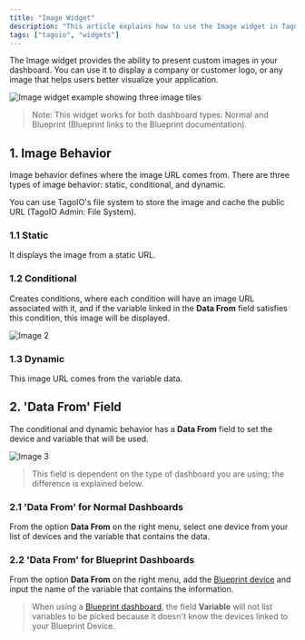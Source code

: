 ```yaml
---
title: "Image Widget"
description: "This article explains how to use the Image widget in TagoIO dashboards to present custom images (such as logos) and describes the widget's behavior and image source types."
tags: ["tagoio", "widgets"]
---
```

The Image widget provides the ability to present custom images in your dashboard. You can use it to display a company or customer logo, or any image that helps users better visualize your application.

![Image widget example showing three image tiles](/docs_imagem/tagoio/image-widget-2.gif)

> Note: This widget works for both dashboard types: Normal and Blueprint (Blueprint links to the Blueprint documentation).

## 1. Image Behavior
Image behavior defines where the image URL comes from. There are three types of image behavior: static, conditional, and dynamic.

You can use TagoIO's file system to store the image and cache the public URL (TagoIO Admin: File System).

### 1.1 Static

It displays the image from a static URL.

### 1.2 Conditional
Creates conditions, where each condition will have an image URL associated with it, and if the variable linked in the **Data From** field satisfies this condition, this image will be displayed.

![Image 2](https://cdn.elev.io/file/uploads/8Kr8tD8c3s2gigLME_FvaA_bT6A7DbPNHE1DBsJtJDw/CbxonhNWS2QR0FHvwjVX3wfF_WXEgigfpHYu2kLdDl0/Captura%20de%20tela%20de%202021-06-23%2019-51-03-Op0.png)

### 1.3 Dynamic
This image URL comes from the variable data.

## 2. 'Data From' Field
The conditional and dynamic behavior has a **Data From** field to set the device and variable that will be used.

![Image 3](https://cdn.elev.io/file/uploads/VkSrjeSoWpdg7LeGdh2jKUEagxh0dd_cO83j6HUV_6s/e8-MfiCj5RwAfHTvlBRuj35BF4akrnZU7huPEjZZf_c/1623008017802-7Qs.png)

> This field is dependent on the type of dashboard you are using; the difference is explained below.

### 2.1 'Data From' for Normal Dashboards
From the option **Data From** on the right menu, select one device from your list of devices and the variable that contains the data.

### 2.2 'Data From' for Blueprint Dashboards
From the option **Data From** on the right menu, add the [Blueprint device](https://help.tago.io/portal/en/kb/articles/455-blueprint-devices) and input the name of the variable that contains the information.

> When using a [Blueprint dashboard](https://help.tago.io/portal/en/kb/articles/454-blueprint-dashboard), the field **Variable** will not list variables to be picked because it doesn't know the devices linked to your Blueprint Device.
